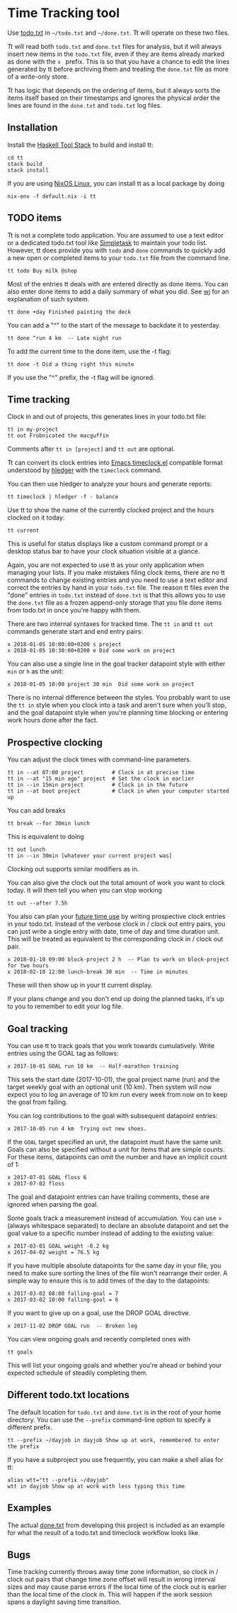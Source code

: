 # Time Tracking tool

Use [todo.txt](https://github.com/todotxt/todo.txt) in `~/todo.txt` and
`~/done.txt`. Tt will operate on these two files.

Tt will read both `todo.txt` and `done.txt` files for analysis, but it will
always insert new items in the `todo.txt` file, even if they are items already
marked as done with the `x ` prefix. This is so that you have a chance to edit
the lines generated by tt before archiving them and treating the `done.txt`
file as more of a write-only store.

Tt has logic that depends on the ordering of items, but it always sorts the
items itself based on their timestamps and ignores the physical order the
lines are found in the `done.txt` and `todo.txt` log files.

## Installation

Install the [Haskell Tool Stack](https://www.haskellstack.org/) to build and
install tt:

    cd tt
    stack build
    stack install

If you are using [NixOS Linux](https://nixos.org/), you can install tt as a
local package by doing

    nix-env -f default.nix -i tt

## TODO items

Tt is not a complete todo application. You are assumed to use a text editor or
a dedicated todo.txt tool like
[Simpletask](https://github.com/mpcjanssen/simpletask-android) to maintain
your todo list. However, tt does provide you with `todo` and `done` commands
to quickly add a new open or completed items to your `todo.txt` file from the
command line.

    tt todo Buy milk @shop

Most of the entries tt deals with are entered directly as done items. You can
also enter done items to add a daily summary of what you did. See
[wj](http://tylerneylon.com/a/wj/) for an explanation of such system.

    tt done +day Finished painting the deck

You can add a "^" to the start of the message to backdate it to yesterday.

    tt done ^run 4 km  -- Late night run

To add the current time to the done item, use the -t flag:

    tt done -t Did a thing right this minute

If you use the "^" prefix, the -t flag will be ignored.

## Time tracking

Clock in and out of projects, this generates lines in your todo.txt file:

    tt in my-project
    tt out Frobnicated the macguffin

Comments after `tt in [project]` and `tt out` are optional.

Tt can convert its clock entries into [Emacs
timeclock.el](http://hledger.org/timeclock.html) compatible format understood
by [hledger](http://hledger.org/) with the `timeclock` command.

You can then use hledger to analyze your hours and generate reports:

    tt timeclock | hledger -f - balance

Use tt to show the name of the currently clocked project and the hours clocked
on it today:

    tt current

This is useful for status displays like a custom command prompt or a desktop
status bar to have your clock situation visible at a glance.

Again, you are not expected to use tt as your only application when managing
your lists. If you make mistakes filing clock items, there are no tt commands
to change existing entries and you need to use a text editor and correct the
entries by hand in your `todo.txt` file. The reason tt files even the "done"
entries in `todo.txt` instead of `done.txt` is that this allows you to use the
`done.txt` file as a frozen append-only storage that you file done items from
todo.txt in once you're happy with them.

There are two internal syntaxes for tracked time. The `tt in` and `tt out`
commands generate start and end entry pairs:

    x 2018-01-05 10:00:00+0200 s project
    x 2018-01-05 10:30:00+0200 e Did some work on project

You can also use a single line in the goal tracker datapoint style with either
`min` or `h` as the unit:

    x 2018-01-05 10:00 project 30 min  Did some work on project

There is no internal difference between the styles. You probably want to use
the `tt in` style when you clock into a task and aren't sure when you'll
stop, and the goal datapoint style when you're planning time blocking or
entering work hours done after the fact.

## Prospective clocking

You can adjust the clock times with command-line parameters.

    tt in --at 07:00 project         # Clock in at precise time
    tt in --at "15 min ago" project  # Set the clock in earlier
    tt in --in 15min project         # Clock in in the future
    tt in --at boot project          # Clock in when your computer started up

You can add breaks

    tt break --for 30min lunch

This is equivalent to doing

    tt out lunch
    tt in --in 30min [whatever your current project was]

Clocking out supports similar modifiers as in.

You can also give the clock out the total amount of work you want to clock
today. It will then tell you when you can stop working

    tt out --after 7.5h

You also can plan your [future time
use](http://calnewport.com/blog/2013/12/21/deep-habits-the-importance-of-planning-every-minute-of-your-work-day/)
by writing prospective clock entries in your todo.txt. Instead of the verbose
clock in / clock out entry pairs, you can just write a single entry with date,
time of day and time duration unit. This will be treated as equivalent to the
corresponding clock in / clock out pair.

    x 2018-01-10 09:00 block-project 2 h  -- Plan to work on block-project for two hours
    x 2018-02-10 12:00 lunch-break 30 min  -- Time in minutes

These will then show up in your tt current display.

If your plans change and you don't end up doing the planned tasks, it's up to
you to remember to edit your log file.

## Goal tracking

You can use tt to track goals that you work towards cumulatively. Write
entries using the GOAL tag as follows:

    x 2017-10-01 GOAL run 10 km  -- Half-marathon training

This sets the start date (2017-10-01), the goal project name (run) and the
target weekly goal with an optional unit (10 km). Then system will now expect
you to log an average of 10 km run every week from now on to keep the goal
from failing.

You can log contributions to the goal with subsequent datapoint entries:

    x 2017-10-05 run 4 km  Trying out new shoes.

If the `GOAL` target specified an unit, the datapoint must have the same unit.
Goals can also be specified without a unit for items that are simple counts.
For these items, datapoints can omit the number and have an implicit count of
1:

    x 2017-07-01 GOAL floss 6
    x 2017-07-02 floss

The goal and datapoint entries can have trailing comments, these are ignored
when parsing the goal.

Some goals track a measurement instead of accumulation. You can use =
(always whitespace separated) to declare an absolute datapoint and set the
goal value to a specific number instead of adding to the existing value:

    x 2017-03-01 GOAL weight -0.2 kg
    x 2017-04-02 weight = 76.5 kg

If you have multiple absolute datapoints for the same day in your file, you
need to make sure sorting the lines of the file won't rearrange their order.
A simple way to ensure this is to add times of the day to the datapoints:

    x 2017-03-02 08:00 falling-goal = 7
    x 2017-03-02 10:00 falling-goal = 6

If you want to give up on a goal, use the DROP GOAL directive.

    x 2017-11-02 DROP GOAL run  -- Broken leg

You can view ongoing goals and recently completed ones with

    tt goals

This will list your ongoing goals and whether you're ahead or behind your
expected schedule of steadily completing them.

## Different todo.txt locations

The default location for `todo.txt` and `done.txt` is in the root of your home
directory. You can use the `--prefix` command-line option to specify a
different prefix.

    tt --prefix ~/dayjob in dayjob Show up at work, remembered to enter the prefix

If you have a subproject you use frequently, you can make a shell alias for
tt:

    alias wtt="tt --prefix ~/dayjob"
    wtt in dayjob Show up at work with less typing this time

## Examples

The actual [done.txt](examples/done.txt) from developing this project is
included as an example for what the result of a todo.txt and timeclock
workflow looks like.

## Bugs

Time tracking currently throws away time zone information, so clock in / clock
out pairs that change time zone offset will result in wrong interval sizes and
may cause parse errors if the local time of the clock out is earlier than the
local time of the clock in. This will happen if the work session spans a
daylight saving time transition.
